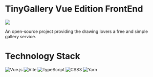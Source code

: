 # TinyGallery Vue Edition FrontEnd

![](/src/assets/TinyGallery_Logo.png)

An open-source project providing the drawing lovers a free and simple gallery service.


# Technology Stack

![Vue.js](https://img.shields.io/badge/vuejs-%2335495e.svg?style=for-the-badge&logo=vuedotjs&logoColor=%234FC08D)
![Vite](https://img.shields.io/badge/vite-%23646CFF.svg?style=for-the-badge&logo=vite&logoColor=white)
![TypeScript](https://img.shields.io/badge/typescript-%23007ACC.svg?style=for-the-badge&logo=typescript&logoColor=white)
![CSS3](https://img.shields.io/badge/css3-%231572B6.svg?style=for-the-badge&logo=css3&logoColor=white)
![Yarn](https://img.shields.io/badge/yarn-%232C8EBB.svg?style=for-the-badge&logo=yarn&logoColor=white)